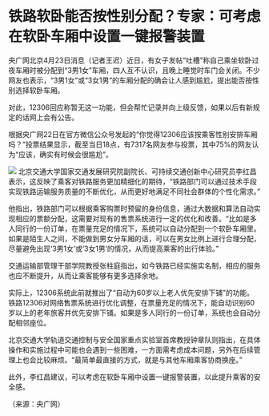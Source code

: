 # 铁路软卧能否按性别分配？专家：可考虑在软卧车厢中设置一键报警装置

央广网北京4月23日消息（记者王迟）近日，有女子发帖“吐槽”称自己乘坐软卧过夜车厢时被分配到“3男1女”车厢，四人互不认识，且晚上睡觉时车门会关闭。不少网友也表示，“3男1女”或“3女1男”的车厢分配的确会让人感到尴尬，提出能否按性别选择软卧车厢。

对此，12306回应称暂无这一功能，但会帮忙记录并向上级反馈，如果以后有新规定的话网上会有公告。

根据央广网22日在官方微信公众号发起的“你觉得12306应该按乘客性别安排车厢吗？”投票结果显示，截至当日18点，有7317名网友参与投票，其中75%的网友认为“应该，确实有时候会很尴尬”。

![](https://inews.gtimg.com/om_bt/Ook1ahue4wAiQfUeQGosLKmdPKBcheyiT1EHwsim7PtaQAA/1000)
北京交通大学国家交通发展研究院副院长、可持续交通创新中心研究员李红昌表示，这反映了乘客对铁路服务更加精细化的期待，“铁路部门可以通过技术手段实现铁路运输服务质量的不断优化，从而更好地满足不同社会群体的个性化需求。”

他指出，铁路部门可以根据乘客购票时预留的身份信息，通过大数据和算法自动实现相应的票额分配，这需要对现有的售票系统进行一定的优化和改善。“比如是多人同行的一份订单，在票量充足的情况下，系统可以自动分配到一个软卧车厢里。如果是陌生人之间，不能做到男女分车厢的话，可以在男女比例上进行合理分配，尽量避免出现‘3男1女’或‘3女1男’的情况，从而提高乘客的出行体验。”

交通运输部管理干部学院教授张柱庭指出，如今铁路已经实施实名制，相应的服务也应不断提升，从而让乘客能够有更多选择余地。

实际上，12306系统此前就推出了“自动为60岁以上老人优先安排下铺”的功能。铁路12306对网络售票系统进行优化调整，在票量充足的情况下，能自动识别60岁以上的老年旅客并优先安排下铺。如果是多人同行的一份订单，系统也会自动分配相邻座位。

北京交通大学轨道交通控制与安全国家重点实验室首席教授钟章队则指出，在具体操作和实施过程中可能也会遇到一些困难，一方面需考虑成本问题，另外在后续管理上也会比较麻烦。“最简单最直接的方式，就是与其他车厢乘客协商换座。”

此外，李红昌建议，可以考虑在软卧车厢中设置一键报警装置，以此提升乘客的安全感。

（来源：央广网）

